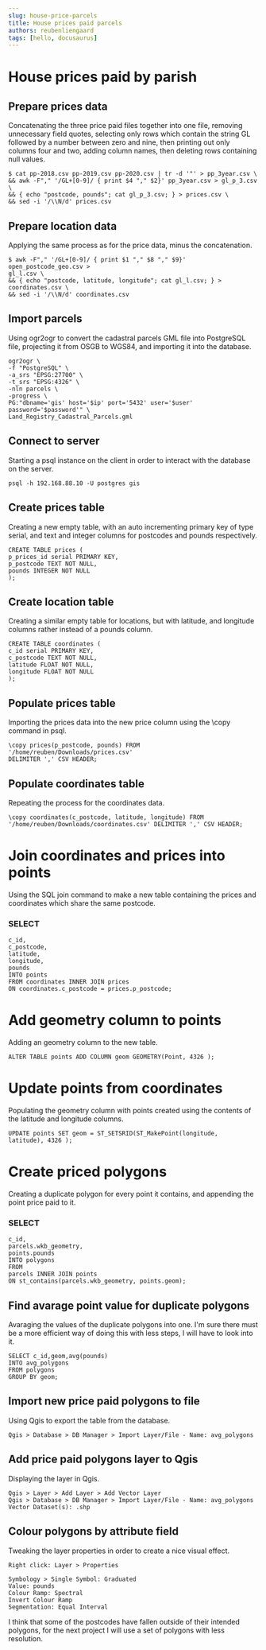 ```yaml
---
slug: house-price-parcels
title: House prices paid parcels
authors: reubenliengaard
tags: [hello, docusaurus]
---
```


# House prices paid by parish


## Prepare prices data

Concatenating the three price paid files together into one file, removing unnecessary field quotes,
selecting only rows which contain the string GL followed by a number between zero and nine, then printing
out only columns four and two, adding column names, then deleting rows containing null values.

```
$ cat pp-2018.csv pp-2019.csv pp-2020.csv | tr -d '"' > pp_3year.csv \
&& awk -F"," '/GL+[0-9]/ { print $4 "," $2}' pp_3year.csv > gl_p_3.csv \
&& { echo "postcode, pounds"; cat gl_p_3.csv; } > prices.csv \
&& sed -i '/\\N/d' prices.csv
```
## Prepare location data

Applying the same process as for the price data, minus the concatenation.

```
$ awk -F"," '/GL+[0-9]/ { print $1 "," $8 "," $9}' open_postcode_geo.csv >
gl_l.csv \
&& { echo "postcode, latitude, longitude"; cat gl_l.csv; } >
coordinates.csv \
&& sed -i '/\\N/d' coordinates.csv
```
## Import parcels


Using ogr2ogr to convert the cadastral parcels GML file into PostgreSQL file, projecting it from OSGB
to WGS84, and importing it into the database.

```
ogr2ogr \
-f "PostgreSQL" \
-a_srs "EPSG:27700" \
-t_srs "EPSG:4326" \
-nln parcels \
-progress \
PG:"dbname='gis' host='$ip' port='5432' user='$user'
password='$password'" \
Land_Registry_Cadastral_Parcels.gml
```
## Connect to server

Starting a psql instance on the client in order to interact with the database on the server.

```
psql -h 192.168.88.10 -U postgres gis
```
## Create prices table

Creating a new empty table, with an auto incrementing primary key of type serial, and text and integer
columns for postcodes and pounds respectively.

```
CREATE TABLE prices (
p_prices_id serial PRIMARY KEY,
p_postcode TEXT NOT NULL,
pounds INTEGER NOT NULL
);
```
## Create location table

Creating a similar empty table for locations, but with latitude, and longitude columns rather instead of a
pounds column.

```
CREATE TABLE coordinates (
c_id serial PRIMARY KEY,
c_postcode TEXT NOT NULL,
latitude FLOAT NOT NULL,
longitude FLOAT NOT NULL
);
```
## Populate prices table


Importing the prices data into the new price column using the \copy command in psql.

```
\copy prices(p_postcode, pounds) FROM '/home/reuben/Downloads/prices.csv'
DELIMITER ',' CSV HEADER;
```
## Populate coordinates table

Repeating the process for the coordinates data.

```
\copy coordinates(c_postcode, latitude, longitude) FROM
'/home/reuben/Downloads/coordinates.csv' DELIMITER ',' CSV HEADER;
```
# Join coordinates and prices into points

Using the SQL join command to make a new table containing the prices and coordinates which share the
same postcode.

### SELECT

```
c_id,
c_postcode,
latitude,
longitude,
pounds
INTO points
FROM coordinates INNER JOIN prices
ON coordinates.c_postcode = prices.p_postcode;
```
# Add geometry column to points

Adding an geometry column to the new table.

```
ALTER TABLE points ADD COLUMN geom GEOMETRY(Point, 4326 );
```
# Update points from coordinates

Populating the geometry column with points created using the contents of the latitude and longitude
columns.


```
UPDATE points SET geom = ST_SETSRID(ST_MakePoint(longitude,
latitude), 4326 );
```
# Create priced polygons

Creating a duplicate polygon for every point it contains, and appending the point price paid to it.

### SELECT

```
c_id,
parcels.wkb_geometry,
points.pounds
INTO polygons
FROM
parcels INNER JOIN points
ON st_contains(parcels.wkb_geometry, points.geom);
```
## Find avarage point value for duplicate polygons

Avaraging the values of the duplicate polygons into one. I'm sure there must be a more efficient way of
doing this with less steps, I will have to look into it.

```
SELECT c_id,geom,avg(pounds)
INTO avg_polygons
FROM polygons
GROUP BY geom;
```
## Import new price paid polygons to file

Using Qgis to export the table from the database.

```
Qgis > Database > DB Manager > Import Layer/File - Name: avg_polygons
```
## Add price paid polygons layer to Qgis

Displaying the layer in Qgis.

```
Qgis > Layer > Add Layer > Add Vector Layer
Qgis > Database > DB Manager > Import Layer/File - Name: avg_polygons
Vector Dataset(s): .shp
```
## Colour polygons by attribute field

Tweaking the layer properties in order to create a nice visual effect.

```
Right click: Layer > Properties
```

```
Symbology > Single Symbol: Graduated
Value: pounds
Colour Ramp: Spectral
Invert Colour Ramp
Segmentation: Equal Interval
```
I think that some of the postcodes have fallen outside of their intended polygons, for the next project I will
use a set of polygons with less resolution.